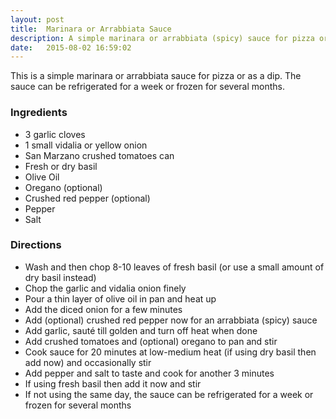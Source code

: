 ```yaml
---
layout: post
title:  Marinara or Arrabbiata Sauce
description: A simple marinara or arrabbiata (spicy) sauce for pizza or as a dip.
date:   2015-08-02 16:59:02
---
```


This is a simple marinara or arrabbiata sauce for pizza or as a dip. The sauce can be refrigerated for a week or frozen for several months.

### Ingredients

- 3 garlic cloves
- 1 small vidalia or yellow onion
- San Marzano crushed tomatoes can
- Fresh or dry basil
- Olive Oil
- Oregano (optional)
- Crushed red pepper (optional)
- Pepper
- Salt

### Directions

- Wash and then chop 8-10 leaves of fresh basil (or use a small amount of dry basil instead)
- Chop the garlic and vidalia onion finely
- Pour a thin layer of olive oil in pan and heat up
- Add the diced onion for a few minutes
- Add (optional) crushed red pepper now for an arrabbiata (spicy) sauce
- Add garlic, saut&eacute; till golden and turn off heat when done
- Add crushed tomatoes and (optional) oregano to pan and stir
- Cook sauce for 20 minutes at low-medium heat (if using dry basil then add now) and occasionally stir
- Add pepper and salt to taste and cook for another 3 minutes
- If using fresh basil then add it now and stir
- If not using the same day, the sauce can be refrigerated for a week or frozen for several months
